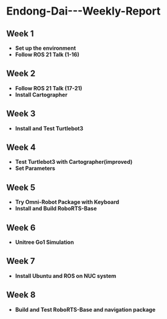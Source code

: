 # Endong-Dai---Weekly-Report
## Week 1
- **Set up the environment**
- **Follow ROS 21 Talk (1-16)**

## Week 2
- **Follow ROS 21 Talk (17-21)**
- **Install Cartographer**

## Week 3
- **Install and Test Turtlebot3**

## Week 4
- **Test Turtlebot3 with Cartographer(improved)**
- **Set Parameters**

## Week 5
- **Try Omni-Robot Package with Keyboard**
- **Install and Build RoboRTS-Base**

## Week 6
- **Unitree Go1 Simulation**

## Week 7
- **Install Ubuntu and ROS on NUC system**

## Week 8
- **Build and Test RoboRTS-Base and navigation package**
